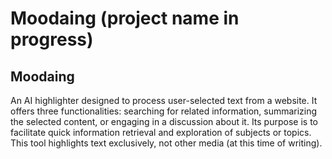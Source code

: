 # Moodaing (project name in progress)

## Moodaing

An AI highlighter designed to process user-selected text from a website. It offers three functionalities: searching for related information, summarizing the selected content, or engaging in a discussion about it. Its purpose is to facilitate quick information retrieval and exploration of subjects or topics. This tool highlights text exclusively, not other media (at this time of writing).
